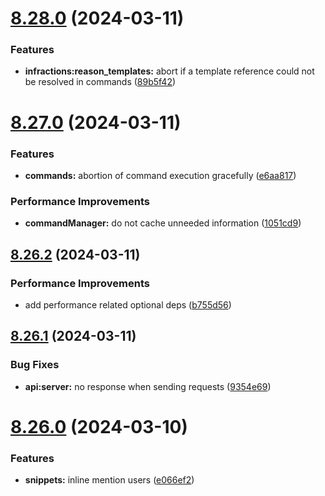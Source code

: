 # [8.28.0](https://github.com/onesoft-sudo/sudobot/compare/v8.27.0...v8.28.0) (2024-03-11)


### Features

* **infractions:reason_templates:** abort if a template reference could not be resolved in commands ([89b5f42](https://github.com/onesoft-sudo/sudobot/commit/89b5f42d5347e1a6655d3cf87718da5b6b219b12))



# [8.27.0](https://github.com/onesoft-sudo/sudobot/compare/v8.26.2...v8.27.0) (2024-03-11)


### Features

* **commands:** abortion of command execution gracefully ([e6aa817](https://github.com/onesoft-sudo/sudobot/commit/e6aa817a33c158bb7634fd64765d717a3c03a3f7))


### Performance Improvements

* **commandManager:** do not cache unneeded information ([1051cd9](https://github.com/onesoft-sudo/sudobot/commit/1051cd91c1b66dc469daa484c5188590fcebfffe))



## [8.26.2](https://github.com/onesoft-sudo/sudobot/compare/v8.26.1...v8.26.2) (2024-03-11)


### Performance Improvements

* add performance related optional deps ([b755d56](https://github.com/onesoft-sudo/sudobot/commit/b755d5699b84c404be6ddcc8e9e2e413bfb839c6))



## [8.26.1](https://github.com/onesoft-sudo/sudobot/compare/v8.26.0...v8.26.1) (2024-03-11)


### Bug Fixes

* **api:server:** no response when sending requests ([9354e69](https://github.com/onesoft-sudo/sudobot/commit/9354e6904ebb0b4e4a845d354b3c44bb33cb3df9))



# [8.26.0](https://github.com/onesoft-sudo/sudobot/compare/v8.25.2...v8.26.0) (2024-03-10)


### Features

* **snippets:** inline mention users ([e066ef2](https://github.com/onesoft-sudo/sudobot/commit/e066ef2997d6ef4be812e8514486b979a843cadb))



